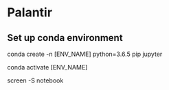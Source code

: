 # Palantir

## Set up conda environment

conda create -n [ENV_NAME] python=3.6.5 pip jupyter

conda activate [ENV_NAME]

screen -S notebook


